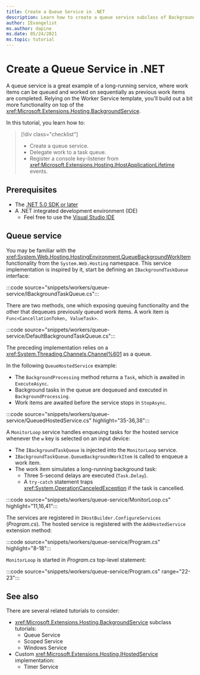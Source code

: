```yaml
---
title: Create a Queue Service in .NET
description: Learn how to create a queue service subclass of BackgroundService in .NET.
author: IEvangelist
ms.author: dapine
ms.date: 05/24/2021
ms.topic: tutorial
---
```


# Create a Queue Service in .NET

A queue service is a great example of a long-running service, where work items can be queued and worked on sequentially as previous work items are completed. Relying on the Worker Service template, you'll build out a bit more functionality on top of the <xref:Microsoft.Extensions.Hosting.BackgroundService>.

In this tutorial, you learn how to:

> [!div class="checklist"]
>
> - Create a queue service.
> - Delegate work to a task queue.
> - Register a console key-listener from <xref:Microsoft.Extensions.Hosting.IHostApplicationLifetime> events.

## Prerequisites

- The [.NET 5.0 SDK or later](https://dotnet.microsoft.com/download/dotnet)
- A .NET integrated development environment (IDE)
  - Feel free to use the [Visual Studio IDE](https://visualstudio.microsoft.com)

## Queue service

You may be familiar with the <xref:System.Web.Hosting.HostingEnvironment.QueueBackgroundWorkItem> functionality from the `System.Web.Hosting` namespace. This service implementation is inspired by it, start be defining an `IBackgroundTaskQueue` interface:

:::code source="snippets/workers/queue-service/IBackgroundTaskQueue.cs":::

There are two methods, one which exposing queuing functionality and the other that dequeues previously queued work items. A work item is `Func<CancellationToken, ValueTask>`.

:::code source="snippets/workers/queue-service/DefaultBackgroundTaskQueue.cs":::

The preceding implementation relies on a <xref:System.Threading.Channels.Channel%601> as a queue.

In the following `QueueHostedService` example:

- The `BackgroundProcessing` method returns a `Task`, which is awaited in `ExecuteAsync`.
- Background tasks in the queue are dequeued and executed in `BackgroundProcessing`.
- Work items are awaited before the service stops in `StopAsync`.

:::code source="snippets/workers/queue-service/QueuedHostedService.cs" highlight="35-36,38":::

A `MonitorLoop` service handles enqueuing tasks for the hosted service whenever the `w` key is selected on an input device:

- The `IBackgroundTaskQueue` is injected into the `MonitorLoop` service.
- `IBackgroundTaskQueue.QueueBackgroundWorkItem` is called to enqueue a work item.
- The work item simulates a long-running background task:
  - Three 5-second delays are executed (`Task.Delay`).
  - A `try-catch` statement traps <xref:System.OperationCanceledException> if the task is cancelled.

:::code source="snippets/workers/queue-service/MonitorLoop.cs" highlight="11,16,41":::

The services are registered in `IHostBuilder.ConfigureServices` (*Program.cs*). The hosted service is registered with the `AddHostedService` extension method:

:::code source="snippets/workers/queue-service/Program.cs" highlight="8-18":::

`MonitorLoop` is started in *Program.cs* top-level statement:

:::code source="snippets/workers/queue-service/Program.cs" range="22-23":::

## See also

There are several related tutorials to consider:

- <xref:Microsoft.Extensions.Hosting.BackgroundService> subclass tutorials:
  - Queue Service
  - Scoped Service
  - Windows Service
- Custom <xref:Microsoft.Extensions.Hosting.IHostedService> implementation:
  - Timer Service
